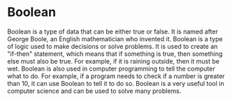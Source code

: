 # Boolean

Boolean is a type of data that can be either true or false. It is named after George Boole, an English mathematician who invented it. Boolean is a type of logic used to make decisions or solve problems. It is used to create an "if-then" statement, which means that if something is true, then something else must also be true. For example, if it is raining outside, then it must be wet. Boolean is also used in computer programming to tell the computer what to do. For example, if a program needs to check if a number is greater than 10, it can use Boolean to tell it to do so. Boolean is a very useful tool in computer science and can be used to solve many problems.
